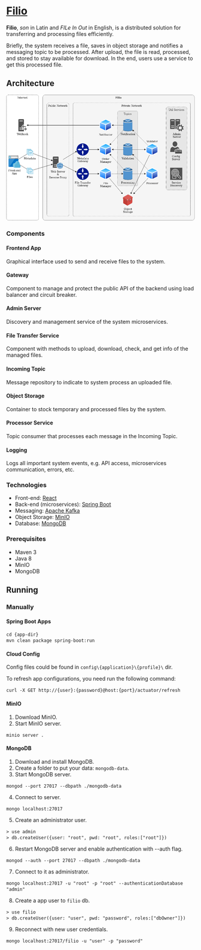 # [Filio](https://github.com/jonatascbarroso/filio/)

**Filio**, *son* in Latin and *FILe In Out* in English, is a distributed solution for transferring and processing files efficiently.

Briefly, the system receives a file, saves in object storage and notifies a messaging topic to be processed.
After upload, the file is read, processed, and stored to stay available for download.
In the end, users use a service to get this processed file.

## Architecture

![Architecture](docs/filio-architecture.png)

### Components

#### Frontend App

Graphical interface used to send and receive files to the system.

#### Gateway

Component to manage and protect the public API of the backend using load balancer and circuit breaker.

#### Admin Server

Discovery and management service of the system microservices.

#### File Transfer Service

Component with methods to upload, download, check, and get info of the managed files.

#### Incoming Topic

Message repository to indicate to system process an uploaded file.

#### Object Storage

Container to stock temporary and processed files by the system.

#### Processor Service

Topic consumer that processes each message in the Incoming Topic.

#### Logging

Logs all important system events, e.g. API access, microservices communication, errors, etc.

### Technologies

* Front-end: [React](https://reactjs.org/)
* Back-end (microservices): [Spring Boot](https://spring.io/projects/spring-boot)
* Messaging: [Apache Kafka](https://kafka.apache.org/)
* Object Storage: [MinIO](https://min.io/)
* Database: [MongoDB](https://www.mongodb.com)

### Prerequisites

* Maven 3
* Java 8
* MinIO
* MongoDB

## Running

### Manually

#### Spring Boot Apps

```
cd {app-dir}
mvn clean package spring-boot:run
```

#### Cloud Config

Config files could be found in `config\{application}\{profile}\` dir.

To refresh app configurations, you need run the following command:

```
curl -X GET http://{user}:{password}@host:{port}/actuator/refresh
```

#### MinIO

1. Download MinIO.
2. Start MinIO server.
```
minio server .
```

#### MongoDB

1. Download and install MongoDB.
2. Create a folder to put your data: `mongodb-data`.
3. Start MongoDB server.
```
mongod --port 27017 --dbpath ./mongodb-data
```
4. Connect to server.
```
mongo localhost:27017
```
5. Create an administrator user.
```
> use admin
> db.createUser({user: "root", pwd: "root", roles:["root"]})
```
6. Restart MongoDB server and enable authentication with --auth flag.
```
mongod --auth --port 27017 --dbpath ./mongodb-data
```
7. Connect to it as administrator.
```
mongo localhost:27017 -u "root" -p "root" --authenticationDatabase "admin"
```
8. Create a app user to `filio` db.
```
> use filio
> db.createUser({user: "user", pwd: "password", roles:["dbOwner"]})
```
9. Reconnect with new user credentials.
```
mongo localhost:27017/filio -u "user" -p "password"
```

